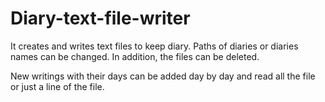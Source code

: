 # Diary-text-file-writer
It creates and writes text files to keep diary. 
Paths of diaries or diaries names can be changed. In addition, the files can be deleted.

New writings with their days can be added day by day and read all the file or just a line of the file.


